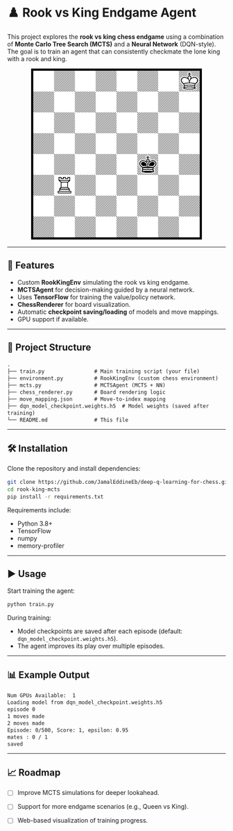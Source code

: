 # ♟️ Rook vs King Endgame Agent

This project explores the **rook vs king chess endgame** using a combination of **Monte Carlo Tree Search (MCTS)** and a **Neural Network** (DQN-style). The goal is to train an agent that can consistently checkmate the lone king with a rook and king.  

<p align="center">
  <img src="./images/mate.png" />
</p>

---

## 🚀 Features
- Custom **RookKingEnv** simulating the rook vs king endgame.  
- **MCTSAgent** for decision-making guided by a neural network.  
- Uses **TensorFlow** for training the value/policy network.  
- **ChessRenderer** for board visualization.  
- Automatic **checkpoint saving/loading** of models and move mappings.  
- GPU support if available.  

---

## 📂 Project Structure
```
.
├── train.py                # Main training script (your file)
├── environment.py          # RookKingEnv (custom chess environment)
├── mcts.py                 # MCTSAgent (MCTS + NN)
├── chess_renderer.py       # Board rendering logic
├── move_mapping.json       # Move-to-index mapping
├── dqn_model_checkpoint.weights.h5  # Model weights (saved after training)
└── README.md               # This file
```

---

## 🛠️ Installation
Clone the repository and install dependencies:
```bash
git clone https://github.com/JamalEddineEb/deep-q-learning-for-chess.git
cd rook-king-mcts
pip install -r requirements.txt
```

Requirements include:
- Python 3.8+  
- TensorFlow  
- numpy  
- memory-profiler  

---

## ▶️ Usage
Start training the agent:
```bash
python train.py
```

During training:  
- Model checkpoints are saved after each episode (default: `dqn_model_checkpoint.weights.h5`).  
- The agent improves its play over multiple episodes.  

---

## 📊 Example Output
```
Num GPUs Available:  1
Loading model from dqn_model_checkpoint.weights.h5
episode 0
1 moves made
2 moves made
Episode: 0/500, Score: 1, epsilon: 0.95
mates : 0 / 1
saved
```

---

## 📈 Roadmap
- [ ] Improve MCTS simulations for deeper lookahead.  
- [ ] Support for more endgame scenarios (e.g., Queen vs King).  
- [ ] Web-based visualization of training progress.  



